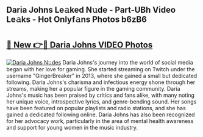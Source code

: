 ## Daria Johns Le𝚊ked N𝚞de - Part-UBh Video Le𝚊ks - Hot Onlyf𝚊ns Photos b6zB6

# <h2><a href="http://ab85670.deff.icu/?id=Daria+Johns">🔗 New 👉🔴 Daria Johns VIDEO Photos</a></h2>

[![Daria Johns N𝚞des](https://i.imgur.com/rIISA9y.gif)](http://ab85670.deff.icu/?id=Daria+Johns)
Daria Johns's journey into the world of social media began with her love for gaming. She started streaming on Twitch under the username "GingerBreaker" in 2013, where she gained a small but dedicated following. Daria Johns's charisma and infectious energy shone through her streams, making her a popular figure in the gaming community. Daria Johns's music has been praised by critics and fans alike, with many noting her unique voice, introspective lyrics, and genre-bending sound. Her songs have been featured on popular playlists and radio stations, and she has gained a dedicated following online. Daria Johns has also been recognized for her advocacy work, particularly in the area of mental health awareness and support for young women in the music industry.
